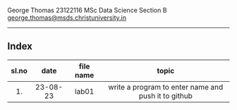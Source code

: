 George Thomas
23122116
MSc Data Science Section B
george.thomas@msds.christuniversity.in

***
## Index
|sl.no|date|file name|topic|
|:----:|:----:|:---:|:----:|
|1.|23-08-23|lab01|write a program to enter name and push it to github|